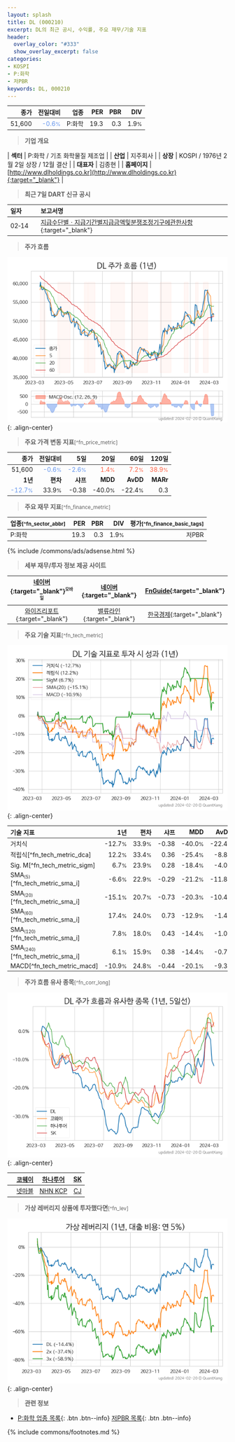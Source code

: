 ```yaml
---
layout: splash
title: DL (000210)
excerpt: DL의 최근 공시, 수익률, 주요 재무/기술 지표
header:
  overlay_color: "#333"
  show_overlay_excerpt: false
categories:
- KOSPI
- P:화학
- 저PBR
keywords: DL, 000210
---
```


| **종가** | **전일대비** | **업종** | **PER** | **PBR** | **DIV** |
| -------: | -----------: | -------: | ------: | ------: | ------: |
| 51,600 | <span style="color: cornflowerblue">-0.6<small>%</small></span> | P:화학 | 19.3 | 0.3 | 1.9<small>%</small> |

<!-- more -->


> **기업 개요**<a id="company"></a>

| <span style="white-space:nowrap;">**섹터**</span> | P:화학 / 기초 화학물질 제조업 |
| <span style="white-space:nowrap;">**산업**</span> | 지주회사 |
| <span style="white-space:nowrap;">**상장**</span> | KOSPI / 1976년 2월 2일 상장 / 12월 결산 |
| <span style="white-space:nowrap;">**대표자**</span> | 김종현 |
| <span style="white-space:nowrap;">**홈페이지**</span> | [http://www.dlholdings.co.kr](http://www.dlholdings.co.kr){:target="_blank"} |


> **최근 7일 DART 신규 공시**<a id="dart"></a>

| **일자** |      | **보고서명** |
| :------- | :--- | :----------- |
| 02&#x2011;14 | | [지급수단별ㆍ지급기간별지급금액및분쟁조정기구에관한사항](https://dart.fss.or.kr/dsaf001/main.do?rcpNo=20240214002457){:target="_blank"} |


> **주가 흐름**<a id="price"></a>

![000210](/stock/images/000210.png){: .align-center}


> **주요 가격 변동 지표**<small>[^fn_price_metric]</small>

| **종가** | **전일대비** | **5일** | **20일** | **60일** | **120일** |
| -------: | -----------: | ------: | -------: | -------: | --------: |
| 51,600 | <span style="color: cornflowerblue">-0.6<small>%</small></span> | <span style="color: cornflowerblue">-2.6<small>%</small></span> | <span style="color: tomato">1.4<small>%</small></span> | <span style="color: tomato">7.2<small>%</small></span> | <span style="color: tomato">38.9<small>%</small></span> |
| **1년** | **편차** | **샤프** | **MDD** | **AvDD** | **MARr** |
| <span style="color: cornflowerblue">-12.7<small>%</small></span> | 33.9<small>%</small> | -0.38 | -40.0<small>%</small> | -22.4<small>%</small> | 0.3 |


> **주요 재무 지표**<small>[^fn_finance_metric]</small>

| **업종**<small>[^fn_sector_abbr]</small> | **PER** | **PBR** | **DIV** | **평가**<small>[^fn_finance_basic_tags]</small> |
| :--------------------------------------- | ------: | ------: | ------: | ----------------------------------------------: |
| P:화학 | 19.3 | 0.3 | 1.9<small>%</small> | 저PBR |



{% include /commons/ads/adsense.html %}

> **세부 재무/투자 정보 제공 사이트**

| [네이버](https://m.stock.naver.com/domestic/stock/000210/finance/summary){:target="_blank"}<sup><small>모바일</small></sup> | [네이버](https://finance.naver.com/item/coinfo.naver?code=000210){:target="_blank"} | [FnGuide](https://comp.fnguide.com/SVO2/ASP/SVD_Invest.asp?gicode=A000210&MenuYn=Y){:target="_blank"} |
| :---: | :---: | :---: |
| [와이즈리포트](https://comp.wisereport.co.kr/company/c1040001.aspx?cmp_cd=000210){:target="_blank"} | [밸류라인](https://www.valueline.co.kr/finance/summary/000210){:target="_blank"} | [한국경제](https://markets.hankyung.com/stock/000210/financial-summary){:target="_blank"} |


> **주요 기술 지표**<small>[^fn_tech_metric]</small>


![000210](/stock/images/000210_tech.png){: .align-center}

| **기술 지표** | **1년** | **편차** | **샤프** | **MDD** | **AvDD** |
| :------------ | ------: | -----------: | -------: | ------: | -------: |
| 거치식 | -12.7<small>%</small> | 33.9<small>%</small> | -0.38 | -40.0<small>%</small> | -22.4<small>%</small> |
| 적립식[^fn_tech_metric_dca] | 12.2<small>%</small> | 33.4<small>%</small> | 0.36 | -25.4<small>%</small> | -8.8<small>%</small> |
| Sig. M[^fn_tech_metric_sigm] | 6.7<small>%</small> | 23.9<small>%</small> | 0.28 | -18.4<small>%</small> | -4.0<small>%</small> |
| SMA<small><sub>(5)</sub></small>[^fn_tech_metric_sma_i] | -6.6<small>%</small> | 22.9<small>%</small> | -0.29 | -21.2<small>%</small> | -11.8<small>%</small> |
| SMA<small><sub>(20)</sub></small>[^fn_tech_metric_sma_i] | -15.1<small>%</small> | 20.7<small>%</small> | -0.73 | -20.3<small>%</small> | -10.4<small>%</small> |
| SMA<small><sub>(60)</sub></small>[^fn_tech_metric_sma_i] | 17.4<small>%</small> | 24.0<small>%</small> | 0.73 | -12.9<small>%</small> | -1.4<small>%</small> |
| SMA<small><sub>(120)</sub></small>[^fn_tech_metric_sma_i] | 7.8<small>%</small> | 18.0<small>%</small> | 0.43 | -14.4<small>%</small> | -1.0<small>%</small> |
| SMA<small><sub>(240)</sub></small>[^fn_tech_metric_sma_i] | 6.1<small>%</small> | 15.9<small>%</small> | 0.38 | -14.4<small>%</small> | -0.7<small>%</small> |
| MACD[^fn_tech_metric_macd] | -10.9<small>%</small> | 24.8<small>%</small> | -0.44 | -20.1<small>%</small> | -9.3<small>%</small> |


> **주가 흐름 유사 종목**<a id="corr"></a><small>[^fn_corr_long]</small>

![000210](/stock/images/000210_corr.png){: .align-center}

|       | [코웨이](/021240/) | [하나투어](/039130/) | [SK](/034730/) |
| :---: | :------------------------------------: | :------------------------------------: | :------------------------------------: |
|       | [넷마블](/251270/) | [NHN KCP](/060250/) | [CJ](/001040/) |


> **가상 레버리지 상품에 투자했다면**<a id="2x"></a><small>[^fn_lev]</small>

![000210](/stock/images/000210_2x.png){: .align-center}


> **관련 정보**

- [P:화학 업종 목록](/stats/sector/kospi_업종_화학_종목/){: .btn .btn--info} [저PBR 목록](/fn/fn_low_pbr/){: .btn .btn--info}

{% include commons/footnotes.md %}